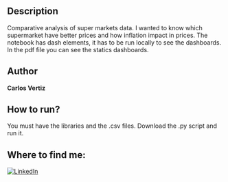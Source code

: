 ## Description
Comparative analysis of super markets data. I wanted to know which supermarket have better prices and how inflation impact in prices.
The notebook has dash elements, it has to be run locally to see the dashboards. In the pdf file you can see the statics dashboards.

## Author
**Carlos Vertiz**


## How to run?
You must have the libraries and the .csv files.
Download the .py script and run it.


## Where to find me:
[![LinkedIn](https://img.shields.io/badge/linkedin-%230077B5.svg?style=for-the-badge&logo=linkedin&logoColor=white)
](https://www.linkedin.com/in/carlosvertiz/)
